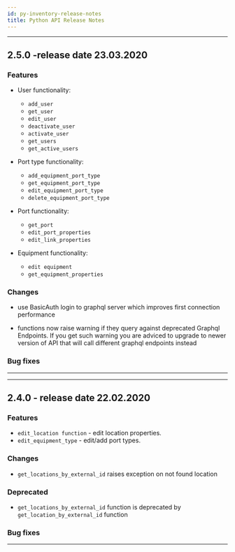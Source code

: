 ```yaml
---
id: py-inventory-release-notes
title: Python API Release Notes
---
```


<!--
***
This is template for release notes
#3 new version number
### Features
### Changes
### Deprecated
### Removed
### Bug fixes
***
-->

<!--
***
## new version number
### Features
- Equipment functionality:
    - `get_equipments_by_type`
    - `get_equipments_by_location`
    - `get_equipment_by_external_id`
### Changes
- Equipment functionality:
    - `external_id` variable added to functions
        - 'add_equipment`
        - `add_equipment_to_position`
        - `copy_equipment_in_position`
        - `copy_equipment`
        - `get_or_create_equipment`
        - `get_or_create_equipment_in_position`
### Deprecated
### Removed
### Bug fixes
***
-->

***
## 2.5.0 -release date 23.03.2020
### Features

- User functionality:
    - `add_user`
    - `get_user`
    - `edit_user`
    - `deactivate_user`
    - `activate_user`
    - `get_users`
    - `get_active_users`

- Port type functionality:
    - `add_equipment_port_type`
    - `get_equipment_port_type`
    - `edit_equipment_port_type`
    - `delete_equipment_port_type`

- Port functionality:
    - `get_port`
    - `edit_port_properties`
    - `edit_link_properties`

- Equipment functionality:
    - `edit equipment`
    - `get_equipment_properties`
### Changes
- use BasicAuth login to graphql server which improves first connection performance

- functions now raise warning if they query against deprecated Graphql Endpoints. If you get such warning you are adviced to upgrade to newer version of API that will call different graphql endpoints instead
### Bug fixes
***


***
## 2.4.0 - release date 22.02.2020
### Features
- `edit_location function` - edit location properties.
- `edit_equipment_type` - edit/add port types.

### Changes
- `get_locations_by_external_id` raises exception on not found location
### Deprecated
- `get_locations_by_external_id` function is deprecated by `get_location_by_external_id` function
### Bug fixes
***
